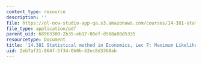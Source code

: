 ```yaml
---
content_type: resource
description: ''
file: https://ol-ocw-studio-app-qa.s3.amazonaws.com/courses/14-381-statistical-method-in-economics-fall-2018/2eb7af31864f5f340b0b62ec8d3368ab_MIT14_381F18_lec7.pdf
file_type: application/pdf
parent_uid: 68963300-2b35-eb17-08ef-d568a08d5335
resourcetype: Document
title: '14.381 Statistical method in Economics, Lec 7: Maximum Likelihood Estimation'
uid: 2eb7af31-864f-5f34-0b0b-62ec8d3368ab
---
```

